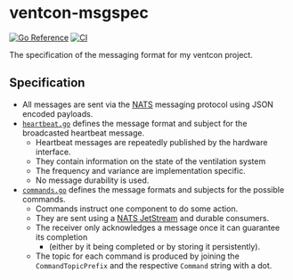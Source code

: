 # ventcon-msgspec

[![Go Reference](https://pkg.go.dev/badge/github.com/ventcon/ventcon-msgspec.svg)](https://pkg.go.dev/github.com/ventcon/ventcon-msgspec)
[![CI](https://github.com/ventcon/ventcon-msgspec/actions/workflows/ci.yml/badge.svg)](https://github.com/ventcon/ventcon-msgspec/actions/workflows/ci.yml)

The specification of the messaging format for my ventcon project.

## Specification

- All messages are sent via the [NATS](https://nats.io/) messaging protocol using JSON encoded payloads.
- [`heartbeat.go`](heartbeat.go) defines the message format and subject for the broadcasted heartbeat message.
  - Heartbeat messages are repeatedly published by the hardware interface.
  - They contain information on the state of the ventilation system
  - The frequency and variance are implementation specific.
  - No message durability is used.
- [`commands.go`](commands.go) defines the message formats and subjects for the possible commands.
  - Commands instruct one component to do some action.
  - They are sent using a [NATS JetStream](https://docs.nats.io/nats-concepts/jetstream) and durable consumers.
  - The receiver only acknowledges a message once it can guarantee its completion
    - (either by it being completed or by storing it persistently).
  - The topic for each command is produced by joining the `CommandTopicPrefix` and the respective `Command` string with a dot.
